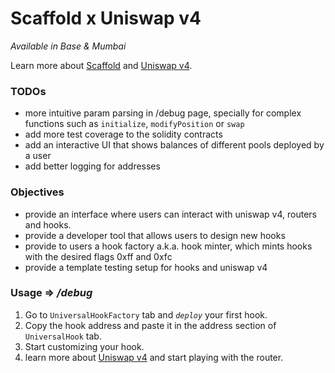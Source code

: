 # **Scaffold x Uniswap v4**

_Available in Base & Mumbai_

Learn more about [Scaffold](https://github.com/scaffold-eth/scaffold-eth-2) and [Uniswap v4](https://blog.uniswap.org/uniswap-v4).

### TODOs

- more intuitive param parsing in /debug page, specially for complex functions such as `initialize`, `modifyPosition` or `swap`
- add more test coverage to the solidity contracts
- add an interactive UI that shows balances of different pools deployed by a user
- add better logging for addresses

### Objectives

- provide an interface where users can interact with uniswap v4, routers and hooks.
- provide a developer tool that allows users to design new hooks
- provide to users a hook factory a.k.a. hook minter, which mints hooks with the desired flags 0xff and 0xfc
- provide a template testing setup for hooks and uniswap v4

### Usage => _/debug_

1. Go to `UniversalHookFactory` tab and _`deploy`_ your first hook.
2. Copy the hook address and paste it in the address section of `UniversalHook` tab.
3. Start customizing your hook.
4. learn more about [Uniswap v4](https://blog.uniswap.org/uniswap-v4) and start playing with the router.
